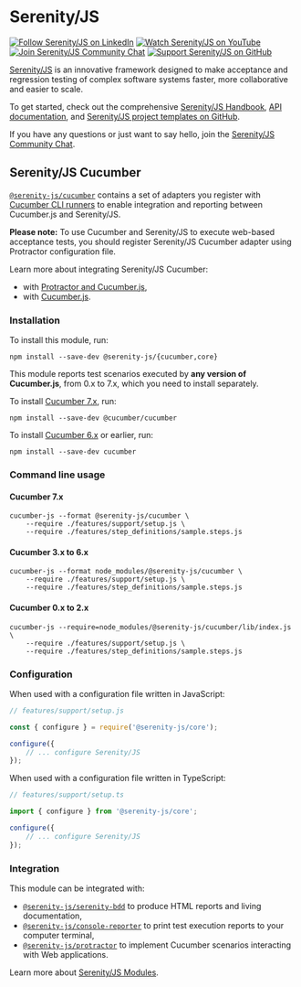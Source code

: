 # Serenity/JS

[![Follow Serenity/JS on LinkedIn](https://img.shields.io/badge/Follow-Serenity%2FJS%20-0077B5?logo=linkedin)](https://www.linkedin.com/company/serenity-js)
[![Watch Serenity/JS on YouTube](https://img.shields.io/badge/Watch-@serenity--js-E62117?logo=youtube)](https://www.youtube.com/@serenity-js)
[![Join Serenity/JS Community Chat](https://img.shields.io/badge/Chat-Serenity%2FJS%20Community-FBD30B?logo=matrix)](https://matrix.to/#/#serenity-js:gitter.im)
[![Support Serenity/JS on GitHub](https://img.shields.io/badge/Support-@serenity--js-703EC8?logo=github)](https://github.com/sponsors/serenity-js)

[Serenity/JS](https://serenity-js.org) is an innovative framework designed to make acceptance and regression testing
of complex software systems faster, more collaborative and easier to scale.

To get started, check out the comprehensive [Serenity/JS Handbook](https://serenity-js.org/handbook), [API documentation](https://serenity-js.org/api/core), and [Serenity/JS project templates on GitHub](https://serenity-js.org/handbook/getting-started#serenityjs-project-templates).

If you have any questions or just want to say hello, join the [Serenity/JS Community Chat](https://matrix.to/#/#serenity-js:gitter.im).

## Serenity/JS Cucumber

[`@serenity-js/cucumber`](https://serenity-js.org/modules/cucumber/) contains a set of adapters you register with [Cucumber CLI runners](https://github.com/cucumber/cucumber-js/) to enable integration and reporting between Cucumber.js and Serenity/JS.

**Please note:** To use Cucumber and Serenity/JS to execute web-based acceptance tests, you should register Serenity/JS Cucumber adapter using Protractor configuration file. 

Learn more about integrating Serenity/JS Cucumber:
- with [Protractor and Cucumber.js](https://serenity-js.org/handbook/integration/serenityjs-and-protractor.html#integrating-protractor-with-serenity-js-and-cucumber),
- with [Cucumber.js](https://serenity-js.org/handbook/integration/serenityjs-and-cucumber.html).

### Installation

To install this module, run:
```
npm install --save-dev @serenity-js/{cucumber,core}
```

This module reports test scenarios executed by **any version of Cucumber.js**, from 0.x to 7.x, which you need to install
separately.

To install [Cucumber 7.x](https://www.npmjs.com/package/@cucumber/cucumber), run:
```
npm install --save-dev @cucumber/cucumber 
```

To install [Cucumber 6.x](https://www.npmjs.com/package/cucumber) or earlier, run:
```
npm install --save-dev cucumber 
```

### Command line usage

#### Cucumber 7.x

```
cucumber-js --format @serenity-js/cucumber \
    --require ./features/support/setup.js \
    --require ./features/step_definitions/sample.steps.js 
```

#### Cucumber 3.x to 6.x

```
cucumber-js --format node_modules/@serenity-js/cucumber \
    --require ./features/support/setup.js \
    --require ./features/step_definitions/sample.steps.js 
```

#### Cucumber 0.x to 2.x

```
cucumber-js --require=node_modules/@serenity-js/cucumber/lib/index.js \
    --require ./features/support/setup.js \
    --require ./features/step_definitions/sample.steps.js 
```

### Configuration

When used with a configuration file written in JavaScript:

```javascript
// features/support/setup.js

const { configure } = require('@serenity-js/core');

configure({
    // ... configure Serenity/JS 
});
```

When used with a configuration file written in TypeScript:

```typescript
// features/support/setup.ts

import { configure } from '@serenity-js/core';

configure({
    // ... configure Serenity/JS 
});
```

### Integration

This module can be integrated with:
- [`@serenity-js/serenity-bdd`](https://serenity-js.org/modules/serenity-bdd) to produce HTML reports and living documentation,
- [`@serenity-js/console-reporter`](https://serenity-js.org/modules/console-reporter) to print test execution reports to your computer terminal,
- [`@serenity-js/protractor`](https://serenity-js.org/modules/protractor) to implement Cucumber scenarios interacting with Web applications.

Learn more about [Serenity/JS Modules](https://serenity-js.org/modules).

